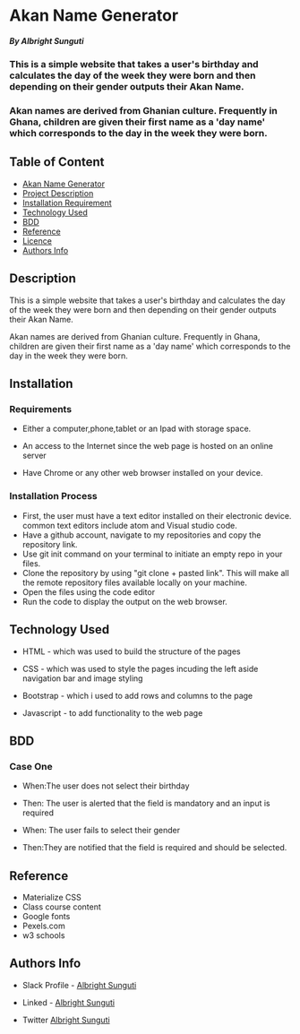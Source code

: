 # Akan Name Generator
 
 ##### By Albright Sunguti
 ### This is a simple website that takes a user's birthday and calculates the day of the week they were born and then depending on their gender outputs their Akan Name. 

### Akan names are derived from Ghanian culture. Frequently in Ghana, children are given their first name as a 'day name' which corresponds to the day in the week they were born.
 
 ## Table of Content
 + [Akan Name Generator](#Project-name)
 + [Project Description](#Project-description)
 + [Installation Requirement](#Installation)
 + [Technology Used](#technology-used)
 + [BDD](#BDD)
 + [Reference](#reference)
 + [Licence](#licence)
 + [Authors Info](#author-Info)

 
 ## Description
 <p>This is a simple website that takes a user's birthday and calculates the day of the week they were born and then depending on their gender outputs their Akan Name.</p> 

<p> Akan names are derived from Ghanian culture. Frequently in Ghana, children are given their first name as a 'day name' which corresponds to the day in the week they were born.</p>
 
 ## Installation
 
 ### Requirements
 
 * Either a computer,phone,tablet or an Ipad with storage space.
 
 * An access to the Internet since the web page is hosted on an online server
 * Have Chrome or any other web browser installed on your device.
 
 ### Installation Process
 
 * First, the user must have a text editor installed on their electronic device. common text editors include atom and Visual studio code.
 * Have a github account, navigate to my repositories and copy the repository link.
 * Use git init command on your terminal to initiate an empty repo in your files.
 * Clone the repository by using "git clone + pasted link". This will make all the remote repository files available locally on your machine.
 * Open the files using the code editor
 *  Run the code to display the output on the web browser.
 ## Technology Used
 * HTML - which was used to build the structure of the pages
 
 * CSS - which was used to style the pages incuding the left aside navigation bar and image styling

 * Bootstrap - which i used to add rows and columns to the page

 * Javascript - to add functionality to the web page

 ## BDD
### Case One
 * When:The user does not select their birthday
 * Then: The user is alerted that the field is mandatory and an input is required

 * When: The user fails to select their gender 
 * Then:They are notified that the field is required and should be selected.


 
 ## Reference
 * Materialize CSS
 * Class course content
 * Google fonts
 * Pexels.com
 * w3 schools 
 
 
 
 
 <!-- ## Licence
 
 MIT License
 
 Copyright (c) [2022] [Albright Sunguti]
 
 Permission is hereby granted, free of charge, to any person obtaining a copy
 of this software and associated documentation files (the "Software"), to deal
 in the Software without restriction, including without limitation the rights
 to use, copy, modify, merge, publish, distribute, sublicense, and/or sell
 copies of the Software, and to permit persons to whom the Software is
 furnished to do so, subject to the following conditions:
 
 The above copyright notice and this permission notice shall be included in all
 copies or substantial portions of the Software.
 
 THE SOFTWARE IS PROVIDED "AS IS", WITHOUT WARRANTY OF ANY KIND, EXPRESS OR
 IMPLIED, INCLUDING BUT NOT LIMITED TO THE WARRANTIES OF MERCHANTABILITY,
 FITNESS FOR A PARTICULAR PURPOSE AND NONINFRINGEMENT. IN NO EVENT SHALL THE
 AUTHORS OR COPYRIGHT HOLDERS BE LIABLE FOR ANY CLAIM, DAMAGES OR OTHER
 LIABILITY, WHETHER IN AN ACTION OF CONTRACT, TORT OR OTHERWISE, ARISING FROM,
 OUT OF OR IN CONNECTION WITH THE SOFTWARE OR THE USE OR OTHER DEALINGS IN THE
 SOFTWARE.
 

  -->
 ## Authors Info
 
 * Slack Profile - [Albright Sunguti](https://moringaclassroom.slack.com/team/U032HD2N1BR)
 
 * Linked - [Albright Sunguti](https://www.linkedin.com/in/albright-sunguti-405102216/?lipi=urn%3Ali%3Apage%3Ad_flagship3_feed%3BNh2x%2Bvb8SCC4Lxni8rynqg%3D%3D)
 * Twitter [Albright Sunguti](@bright_sunguti)
 
 